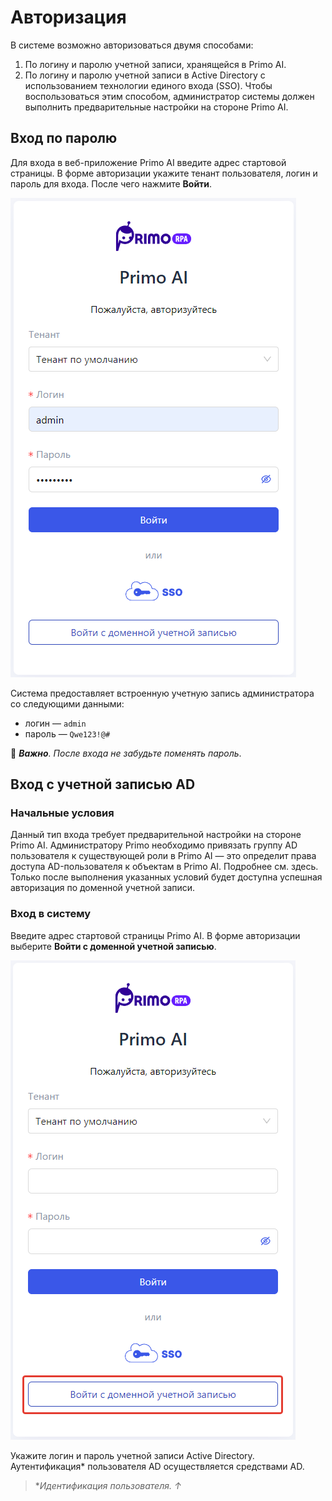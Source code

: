 # Авторизация

В системе возможно авторизоваться двумя способами:
1. По логину и паролю учетной записи, хранящейся в Primo AI. 
2. По логину и паролю учетной записи в Active Directory с использованием технологии единого входа (SSO). Чтобы воспользоваться этим способом, администратор системы должен выполнить предварительные настройки на стороне Primo AI.


## Вход по паролю

Для входа в веб-приложение Primo AI введите адрес стартовой страницы. В форме авторизации укажите тенант пользователя, логин и пароль для входа. После чего нажмите **Войти**.

![](</primo-ai/images/authorization.png>)

Система предоставляет встроенную учетную запись администратора со следующими данными:
* логин — `admin`
* пароль — `Qwe123!@#`

:small_orange_diamond: ***Важно**. После входа не забудьте поменять пароль*.


## Вход с учетной записью AD

### Начальные условия
Данный тип входа требует предварительной настройки на стороне Primo AI. Администратору Primo необходимо привязать группу AD пользователя к существующей роли в Primo AI — это определит права доступа AD-пользователя к объектам в Primo AI. Подробнее см. здесь. Только после выполнения указанных условий будет доступна успешная авторизация по доменной учетной записи.

### Вход в систему
Введите адрес стартовой страницы Primo AI. В форме авторизации выберите **Войти с доменной учетной записью**.

![](</primo-ai/images/authorization-2.png>)

Укажите логин и пароль учетной записи Active Directory. Аутентификация* пользователя AD осуществляется средствами AD.


> \**Идентификация пользователя. ↑*




